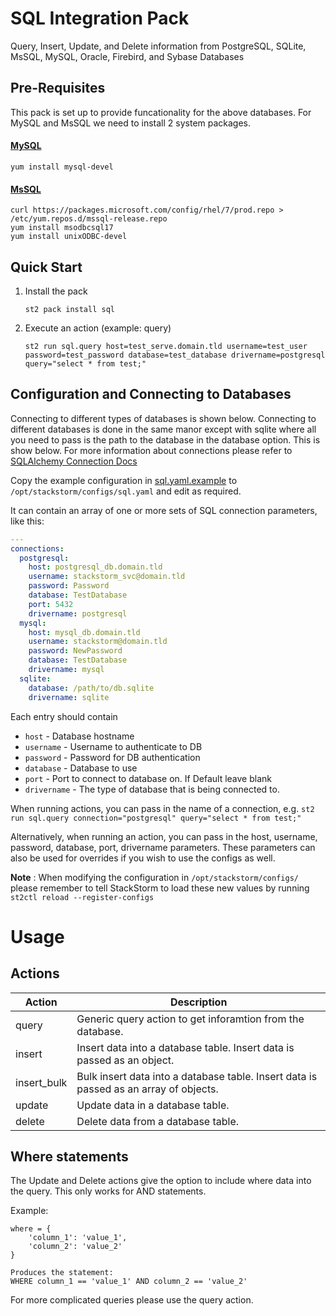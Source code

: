 # SQL Integration Pack
Query, Insert, Update, and Delete information from PostgreSQL, SQLite, MsSQL, MySQL, Oracle, Firebird, and Sybase Databases

## Pre-Requisites
This pack is set up to provide funcationality for the above databases. For MySQL and MsSQL we need to install 2 system packages.

#### [MySQL](https://pypi.org/project/mysqlclient/)
``` shell
yum install mysql-devel
```

#### [MsSQL](https://docs.microsoft.com/en-us/sql/connect/odbc/linux-mac/installing-the-microsoft-odbc-driver-for-sql-server?view=sql-server-2017)
``` shell
curl https://packages.microsoft.com/config/rhel/7/prod.repo > /etc/yum.repos.d/mssql-release.repo
yum install msodbcsql17
yum install unixODBC-devel
```

## Quick Start

1. Install the pack

    ``` shell
    st2 pack install sql
    ```

2. Execute an action (example: query)

    ``` shell
    st2 run sql.query host=test_serve.domain.tld username=test_user password=test_password database=test_database drivername=postgresql query="select * from test;"
    ```

## Configuration and Connecting to Databases
Connecting to different types of databases is shown below. Connecting to different databases is done in the same manor except with sqlite where all you need to pass is the path to the database in the database option. This is show below. For more information about connections please refer to [SQLAlchemy Connection Docs](https://docs.sqlalchemy.org/en/latest/core/engines.html)

Copy the example configuration in [sql.yaml.example](./sql.yaml.example)
to `/opt/stackstorm/configs/sql.yaml` and edit as required.

It can contain an array of one or more sets of SQL connection parameters, like this:

``` yaml
---
connections:
  postgresql:
    host: postgresql_db.domain.tld
    username: stackstorm_svc@domain.tld
    password: Password
    database: TestDatabase
    port: 5432
    drivername: postgresql
  mysql:
    host: mysql_db.domain.tld
    username: stackstorm@domain.tld
    password: NewPassword
    database: TestDatabase
    drivername: mysql
  sqlite:
    database: /path/to/db.sqlite
    drivername: sqlite
```

Each entry should contain

* ``host`` - Database hostname
* ``username`` - Username to authenticate to DB
* ``password`` - Password for DB authentication
* ``database`` - Database to use
* ``port`` - Port to connect to database on. If Default leave blank
* ``drivername`` - The type of database that is being connected to.

When running actions, you can pass in the name of a connection, e.g.
`st2 run sql.query connection="postgresql" query="select * from test;"`

Alternatively, when running an action, you can pass in the host, username, password, database, port, drivername parameters. These parameters can also be used for overrides if you wish to use the configs as well.

**Note** : When modifying the configuration in `/opt/stackstorm/configs/` please remember to tell StackStorm to load these new values by running `st2ctl reload --register-configs`

# Usage

## Actions

| Action | Description |
|--------|-------------|
| query | Generic query action to get inforamtion from the database. |
| insert | Insert data into a database table. Insert data is passed as an object. |
| insert_bulk | Bulk insert data into a database table. Insert data is passed as an array of objects. |
| update | Update data in a database table. |
| delete | Delete data from a database table. |

## Where statements

The Update and Delete actions give the option to include where data into the query. This only works for AND statements.

Example:
```
where = {
    'column_1': 'value_1',
    'column_2': 'value_2'
}

Produces the statement:
WHERE column_1 == 'value_1' AND column_2 == 'value_2'
```

For more complicated queries please use the query action.
